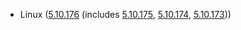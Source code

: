 - Linux ([5.10.176](https://lwn.net/Articles/926874) (includes [5.10.175](https://lwn.net/Articles/926416), [5.10.174](https://lwn.net/Articles/925992), [5.10.173](https://lwn.net/Articles/925935)))
